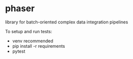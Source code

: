# phaser

library for batch-oriented complex data integration pipelines

To setup and run tests:
* venv recommended
* pip install -r requirements
* pytest